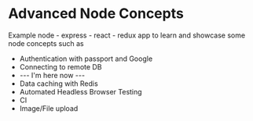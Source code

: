 # Advanced Node Concepts
Example node - express - react - redux app to learn and showcase some node concepts such as 
- Authentication with passport and Google
- Connecting to remote DB
- --- I'm here now ---
- Data caching with Redis
- Automated Headless Browser Testing
- CI
- Image/File upload